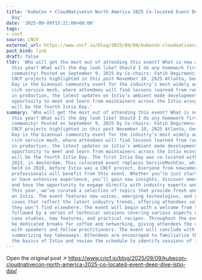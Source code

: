 ```yaml
---
title: 'KubeCon + CloudNativeCon North America 2025 Co-located Event Deep Dive: Istio
  Day'
date: '2025-09-09T13:21:00+00:00'
tags:
- cncf
source: CNCF
external_url: https://www.cncf.io/blog/2025/09/09/kubecon-cloudnativecon-north-america-2025-co-located-event-deep-dive-istio-day/
post_kind: link
draft: false
tldr: 'Who will get the most out of attending this event? What is new and different
  this year? What will the day look like? Should I do any homework first? Find your
  community! Posted on September 9, 2025 by Co-chairs: Fatih Degirmenci & Denis Jannot
  CNCF projects highlighted in this post November 10, 2025 Atlanta, Georgia Istio
  Day is the biannual community event for the industry’s most widely adopted and feature
  rich service mesh, where attendees will find lessons learned from running Istio
  in production, the latest updates on Istio’s ambient mode developments, and the
  opportunity to meet and learn from maintainers across the Istio ecosystem. This
  will be the fourth Istio Day.'
summary: 'Who will get the most out of attending this event? What is new and different
  this year? What will the day look like? Should I do any homework first? Find your
  community! Posted on September 9, 2025 by Co-chairs: Fatih Degirmenci & Denis Jannot
  CNCF projects highlighted in this post November 10, 2025 Atlanta, Georgia Istio
  Day is the biannual community event for the industry’s most widely adopted and feature
  rich service mesh, where attendees will find lessons learned from running Istio
  in production, the latest updates on Istio’s ambient mode developments, and the
  opportunity to meet and learn from maintainers across the Istio ecosystem. This
  will be the fourth Istio Day. The first Istio Day was co-located with KubeCon Europe
  2023, in Amsterdam. This colocated event replaces ServiceMeshCon, which was first
  held in 2019, before Istio was a CNCF project. Everyone from newcomers to seasoned
  professionals will benefit from this event. Whether you’re just starting with Istio
  or have extensive experience, you’ll gain new insights, discover emerging trends,
  and have the opportunity to engage directly with industry experts and fellow practitioners.
  This year, we’ve curated a selection of topics that provide fresh and diverse perspectives
  on Istio. The event features new voices, emerging technologies, and real-world use
  cases that reflect the latest industry trends, offering attendees valuable insights
  they won’t find elsewhere. The event will begin with a welcome from the chairs,
  followed by a series of technical sessions covering various aspects of Istio, including
  case studies, new features, and practical recipes. Throughout the event, there will
  be dedicated breaks for coffee and networking, giving attendees the chance to connect
  with speakers and fellow practitioners. The event will conclude with closing remarks
  summarizing key takeaways. Attendees are encouraged to familiarize themselves with
  the basics of Istio and review the schedule to identify sessions of interest.'
---
```

Open the original post ↗ https://www.cncf.io/blog/2025/09/09/kubecon-cloudnativecon-north-america-2025-co-located-event-deep-dive-istio-day/
